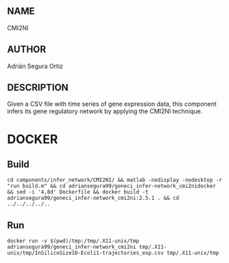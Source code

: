 ## NAME

CMI2NI

## AUTHOR

Adrián Segura Ortiz

## DESCRIPTION

Given a CSV file with time series of gene expression data, this component infers its gene regulatory network by applying the CMI2NI technique.

# DOCKER

## Build

```
cd components/infer_network/CMI2NI/ && matlab -nodisplay -nodesktop -r "run build.m" && cd adriansegura99/geneci_infer-network_cmi2nidocker && sed -i '4,8d' Dockerfile && docker build -t adriansegura99/geneci_infer-network_cmi2ni:2.5.1 . && cd ../../../../..
```

## Run

```
docker run -v $(pwd)/tmp:/tmp/.X11-unix/tmp adriansegura99/geneci_infer-network_cmi2ni tmp/.X11-unix/tmp/InSilicoSize10-Ecoli1-trajectories_exp.csv tmp/.X11-unix/tmp
```
